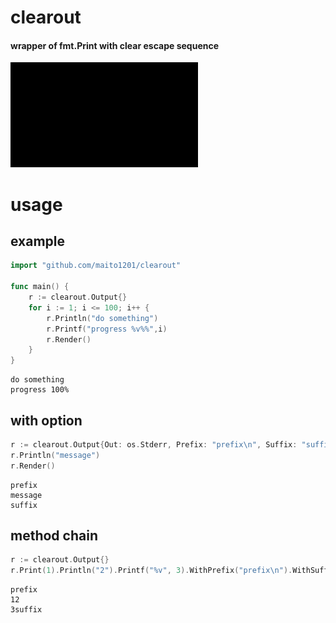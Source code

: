 # clearout
#### wrapper of fmt.Print with clear escape sequence

![](./sample.gif)

# usage

## example

```main.go
import "github.com/maito1201/clearout"

func main() {
    r := clearout.Output{}
    for i := 1; i <= 100; i++ {
        r.Println("do something")
        r.Printf("progress %v%%",i)
        r.Render()
    }
}
```

```
do something
progress 100%
```

## with option

```main.go
r := clearout.Output{Out: os.Stderr, Prefix: "prefix\n", Suffix: "suffix\n"}
r.Println("message")
r.Render()
```

```
prefix
message
suffix
```

## method chain

```main.go
r := clearout.Output{}
r.Print(1).Println("2").Printf("%v", 3).WithPrefix("prefix\n").WithSuffix("suffix\n").Render()
```

```
prefix
12
3suffix
```